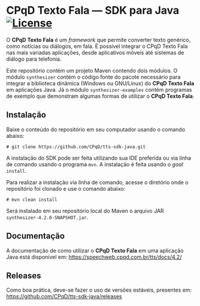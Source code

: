 # CPqD Texto Fala &mdash; SDK para Java  [![License](https://img.shields.io/badge/License-Apache%202.0-blue.svg)](https://opensource.org/licenses/Apache-2.0)

O **CPqD Texto Fala** é um *framework* que permite converter texto genérico, como notícias ou diálogos, em fala. É possível integrar o CPqD Texto Fala nas mais variadas aplicações, desde aplicativos móveis até sistemas de diálogo para telefonia. 

Este repositório contém um projeto Maven contendo dois módulos. O módulo ``synthesizer`` contém o código fonte do pacote necessário para integrar a biblioteca dinâmica (Windows ou GNU/Linux) do **CPqD Texto Fala** em aplicações Java. Já o módulo ``synthesizer-examples`` contém programas de exemplo que demonstram algumas formas de utilizar o **CPqD Texto Fala**.

## Instalação

Baixe o conteúdo do repositório em seu computador usando o comando abaixo:

	# git clone https://github.com/CPqD/tts-sdk-java.git

A instalação do SDK pode ser feita utilizando sua IDE preferida ou via linha de comando usando o programa ``mvn``. A instalação é feita usando o *goal* ``install``.

Para realizar a instalação via linha de comando, acesse o diretório onde o repositório foi clonado e use o comando abaixo:

	# mvn clean install

Será instalado em seu repositório local do Maven o arquivo JAR ``synthesizer-4.2.0-SNAPSHOT.jar``.

## Documentação

A documentação de como utilizar o **CPqD Texto Fala** em uma aplicação Java está disponível em: https://speechweb.cpqd.com.br/tts/docs/4.2/

## Releases

Como boa prática, deve-se fazer o uso de versões estáveis, presentes em: https://github.com/CPqD/tts-sdk-java/releases